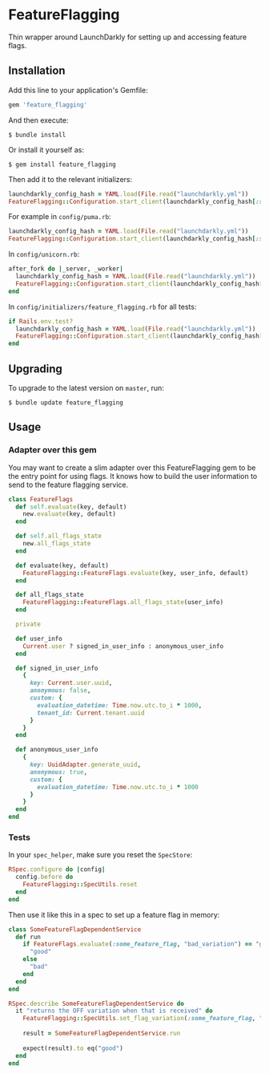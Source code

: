 # FeatureFlagging

Thin wrapper around LaunchDarkly for setting up and accessing feature flags.

## Installation

Add this line to your application's Gemfile:

```ruby
gem 'feature_flagging'
```

And then execute:

    $ bundle install

Or install it yourself as:

    $ gem install feature_flagging

Then add it to the relevant initializers:

```ruby
launchdarkly_config_hash = YAML.load(File.read("launchdarkly.yml"))
FeatureFlagging::Configuration.start_client(launchdarkly_config_hash[:sdk_key])
```

For example in `config/puma.rb`:

```ruby
launchdarkly_config_hash = YAML.load(File.read("launchdarkly.yml"))
FeatureFlagging::Configuration.start_client(launchdarkly_config_hash[:sdk_key])
```

In `config/unicorn.rb`:

```ruby
after_fork do |_server, _worker|
  launchdarkly_config_hash = YAML.load(File.read("launchdarkly.yml"))
  FeatureFlagging::Configuration.start_client(launchdarkly_config_hash[:sdk_key])
end
```

In `config/initializers/feature_flagging.rb` for all tests:

```ruby
if Rails.env.test?
  launchdarkly_config_hash = YAML.load(File.read("launchdarkly.yml"))
  FeatureFlagging::Configuration.start_client(launchdarkly_config_hash[:sdk_key])
end
```

## Upgrading

To upgrade to the latest version on `master`, run:

    $ bundle update feature_flagging

## Usage

### Adapter over this gem

You may want to create a slim adapter over this FeatureFlagging gem to be the
entry point for using flags. It knows how to build the user information to send 
to the feature flagging service.

```ruby
class FeatureFlags
  def self.evaluate(key, default)
    new.evaluate(key, default)
  end

  def self.all_flags_state
    new.all_flags_state
  end

  def evaluate(key, default)
    FeatureFlagging::FeatureFlags.evaluate(key, user_info, default)
  end

  def all_flags_state
    FeatureFlagging::FeatureFlags.all_flags_state(user_info)
  end

  private

  def user_info
    Current.user ? signed_in_user_info : anonymous_user_info
  end

  def signed_in_user_info
    {
      key: Current.user.uuid,
      anonymous: false,
      custom: {
        evaluation_datetime: Time.now.utc.to_i * 1000,
        tenant_id: Current.tenant.uuid
      }
    }
  end

  def anonymous_user_info
    {
      key: UuidAdapter.generate_uuid,
      anonymous: true,
      custom: {
        evaluation_datetime: Time.now.utc.to_i * 1000
      }
    }
  end
end
```

### Tests

In your `spec_helper`, make sure you reset the `SpecStore`:

```ruby
RSpec.configure do |config|
  config.before do
    FeatureFlagging::SpecUtils.reset
  end
end
```

Then use it like this in a spec to set up a feature flag in memory:

```ruby
class SomeFeatureFlagDependentService
  def run
    if FeatureFlags.evaluate(:some_feature_flag, "bad_variation") == "good_variation"
      "good"
    else
      "bad"
    end
  end
end

RSpec.describe SomeFeatureFlagDependentService do
  it "returns the OFF variation when that is received" do
    FeatureFlagging::SpecUtils.set_flag_variation(:some_feature_flag, "good_variation")
  
    result = SomeFeatureFlagDependentService.run
  
    expect(result).to eq("good")
  end
end
```
